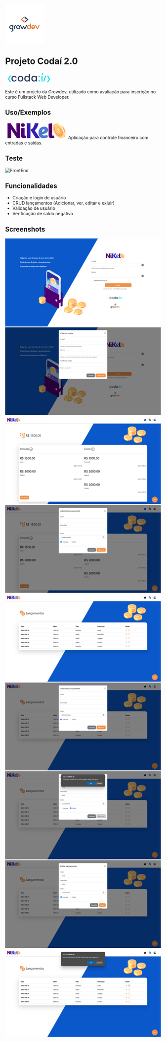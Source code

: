 <img src="./public/assets/images/growdev-logo.png" alt="Growdev" />  

# Projeto Codaí 2.0

<img src="./public/assets/images/codai-logo.png" alt="Codaí" />     

Este é um projeto da Growdev, utilizado como avaliação para inscrição no curso Fullstack Web Developer.  

## Uso/Exemplos

<img src="./public/assets/images/nikel-logo.png" alt="Nikel" />
Aplicação para controle financeiro com entradas e saídas.


## Teste
![FrontEnd](https://vercel.com/api/toolbar/link/codai-2-0.vercel.app?via=project-dashboard-alias-list&p=1&page=/)


## Funcionalidades

- Criação e login de usuário
- CRUD lançamentos (Adicionar, ver, editar e exluir)
- Validação de usuário
- Verificação de saldo negativo


## Screenshots


<div style="text-align: center;">
    <img src="./public/assets/preview/login.png" alt="Tela de Login" />
    <img src="./public/assets/preview/signup.png" alt="Tela de Cadastro" />
    <img src="./public/assets/preview/home.png" alt="Tela Inicial" />
    <img src="./public/assets/preview/home_add.png" alt="Adicionar Lançamento" />
    <img src="./public/assets/preview/transactions.png" alt="Transações" />
    <img src="./public/assets/preview/transactions_add.png" alt="Adicionar Transação" />
    <img src="./public/assets/preview/confirm.png" alt="Confirmação de Exclusão" />
    <img src="./public/assets/preview/transactions_edit.png" alt="Editar Transação" />
    <img src="./public/assets/preview/transactions_delete.png" alt="Excluir Transação" />
</div>
